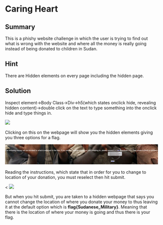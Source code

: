 <h1>Caring Heart</h1>
<h2>Summary</h2>
<p>This is a phishy website challenge in which the user is trying to find out what is wrong with the website and where all the money is really going instead of being donated to children in Sudan.</p>
<h2>Hint</h2>
There are Hidden elements on every page including the hidden page.
<h2>Solution</h2>
<p>Inspect element->Body Class->Div->h5(which states onclick hide, revealing hidden content)->double click on the text to type something into the onclick hide and type things in. </p>
<img src="images/Hidden.png">
<p>Clicking on this on the webpage will show you the hidden elements giving you three options for a flag.</p>
<img src="images/Hidden2.png">
<p>Reading the instructions, which state that in order for you to change to location of your donation, you must reselect then hit submit.</p><
<img src="images/Hidden3.png">
<p>But when you hit submit, you are taken to a hidden webpage that says you cannot change the location of where you donate your money to thus leaving it at the default option which is <b>flag{Sudanese_Military}</b>. Meaning that there is the location of where your money is going and thus there is your flag.</p>
